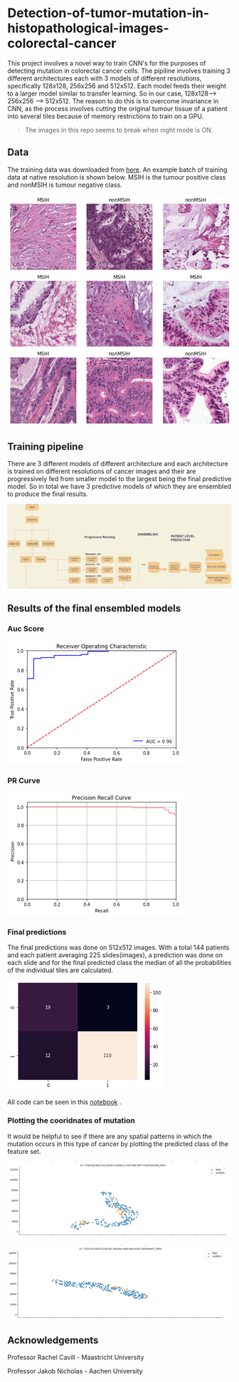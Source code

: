 # Detection-of-tumor-mutation-in-histopathological-images-colorectal-cancer

This project involves a novel way to train CNN's for the purposes of detecting mutation in colorectal cancer cells. The pipiline involves training 3 different architectures each with 3 models of different resolutions, specifically 128x128, 256x256 and 512x512. Each model feeds their weight to a larger model similar to transfer learning. So in our case, 128x128--> 256x256 --> 512x512. The reason to do this is to overcome invariance in CNN, as the process involves cutting the original tumour tissue of a patient into several tiles because of memory restrictions to train on a GPU. 

> The images in this repo seems to break when night mode is ON.
 

## Data

The training data was downloaded from [here](https://zenodo.org/record/3832231). An example batch of training data at native resolution is shown below. MSIH is the tumour positive class and nonMSIH is tumour negative class. 

![Screenshot](data.png)


## Training pipeline
There are 3 different models of different architecture and each architecture is trained on different resolutions of cancer images and their are progressively fed from smaller model to the largest being the final predictive model. So in total we have 3 predictive models of which they are ensembled to produce the final results. 

![Screenshot](Pipeline_final.png)

## Results of the final ensembled models
### Auc Score
![Screenshot](auc_patient.png)

### PR Curve
![Screenshot](pr_patient.png)

### Final predictions
The final predictions was done on 512x512 images. With a total 144 patients and each patient averaging 225 slides(images), a prediction was done on each slide and for the final predicted class the median of all the probabilities of the individual tiles are calculated.

![Screenshot](patient_final.png)

All code can be seen in this [notebook](https://github.com/balaganeshmohan/Colorectal-cancer-classification-with-histopathological-images/blob/main/CancerClassification.ipynb) . 

### Plotting the cooridnates of mutation
It would be helpful to see if there are any spatial patterns in which the mutation occurs in this type of cancer by plotting the predicted class of the feature set.

![Screenshot](msih_1.png)

![Screenshot](msih_2.png) 

## Acknowledgements 
Professor Rachel Cavill - Maastricht University

Professor Jakob Nicholas - Aachen University
